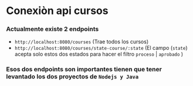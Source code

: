 # Conexiòn api cursos
### Actualmente existe 2 endpoints
* `http://localhost:8080/courses`  (Trae todos los cursos)
* `http://localhost:8080/courses/state-course/:state` (El campo (`state`) acepta solo estos dos estados para hacer el filtro `proceso` | `aprobado` )

### Esos dos endpoints son importantes tienen que tener levantado los dos proyectos de `Nodejs y Java` 